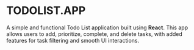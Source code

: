 # TODOLIST.APP
A simple and functional Todo List application built using **React**. This app allows users to add, prioritize, complete, and delete tasks, with added features for task filtering and smooth UI interactions.
